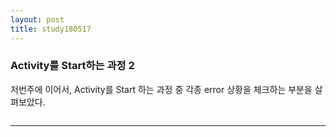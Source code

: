 ```yaml
---
layout: post
title: study180517
---
```


<h3> Activity를 Start하는 과정 2</h3>

저번주에 이어서, Activity를 Start 하는 과정 중 각종 error 상황을 체크하는 부분을 살펴보았다.

~~~
~~~

* * *
